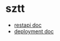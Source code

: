 # sztt

- [restapi doc](https://github.com/zxjbeijing/sztt/blob/dev/RESTAPI.md)
- [deployment doc](https://github.com/zxjbeijing/sztt/blob/dev/DEPLOYMENT.md)